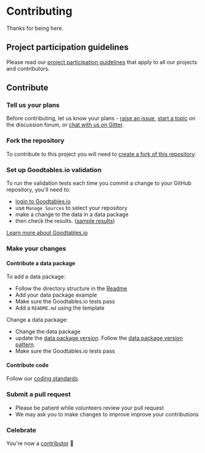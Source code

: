 # Contributing

Thanks for being here.

## Project participation guidelines

Please read our [project participation guidelines](https://okfn.org/project-participation-guidelines/) that apply to all our projects and contributors.

## Contribute

### Tell us your plans

Before contributing, let us know your plans - [raise an issue](https://github.com/frictionlessdata/example-data-packages/issues), [start a topic](https://discuss.okfn.org/c/frictionless-data) on the discussion forum, or [chat with us on Gitter](https://gitter.im/frictionlessdata/chat).

### Fork the repository

To contribute to this project you will need to [create a fork of this repository](https://help.github.com/articles/fork-a-repo/).

### Set up Goodtables.io validation

To run the validation tests each time you commit a change to your GitHub repository, you'll need to:
- [login to Goodtables.io](http://goodtables.io)
- use `Manage Sources` to select your repository
- make a change to the data in a data package
- then check the results. ([sample results](https://goodtables.io/github/frictionlessdata/example-data-packages))

[Learn more about Goodtables.io](http://okfnlabs.org/blog/2017/05/22/introducing-the-new-goodtables-library-and-goodtablesio.html)

### Make your changes

#### Contribute a data package

To add a data package:

- Follow the directory structure in the [Readme](./README.md/#data-packages)
- Add your data package example
- Make sure the Goodtables.io tests pass
- Add a `README.md` using the template

Change a data package:

- Change the data package
- update the [data package version](https://frictionlessdata.io/specs/patterns/#data-package-version). Follow the [data package version pattern](https://frictionlessdata.io/specs/patterns/#data-package-version).
- Make sure the Goodtables.io tests pass

#### Contribute code

Follow our [coding standards](https://github.com/okfn/coding-standards).

### Submit a pull request

- Please be patient while volunteers review your pull request
- We may ask you to make changes to improve improve your contributions

### Celebrate

You're now a [contributor](https://github.com/frictionlessdata/example-data-packages/graphs/contributors) :tada:
